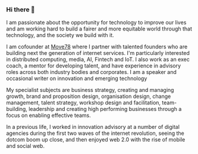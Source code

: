 ### Hi there 👋

I am passionate about the opportunity for technology to improve our lives and am working hard to build a fairer and more equitable world through that technology, and the society we build with it. 

I am cofounder at <a href="http://move78.studio">Move78</a> where I partner with talented founders who are building next the generation of internet services. I'm particularly interested in distributed computing, media, AI, Fintech and IoT. I also work as an exec coach,  a mentor for developing talent, and have experience in advisory roles across both industry bodies and corporates. I am a speaker and occasional writer on innovation and emerging technology

My specialist subjects are business strategy, creating and managing growth, brand and proposition design, organisation design, change management, talent strategy, workshop design and facilitation, team-building, leadership and creating high performing businesses through a focus on enabling effective teams.

In a previous life, I worked in innovation advisory at a number of digital agencies during the first two waves of the internet revolution, seeing the dotcom boom up close, and then enjoyed  web 2.0 with the rise of mobile and social web. 

<!--
**mattyboomboom/mattyboomboom** is a ✨ _special_ ✨ repository because its `README.md` (this file) appears on your GitHub profile.

Here are some ideas to get you started:

- 🔭 I’m currently working on ...
- 🌱 I’m currently learning ...
- 👯 I’m looking to collaborate on ...
- 🤔 I’m looking for help with ...
- 💬 Ask me about ...
- 📫 How to reach me: ...
- 😄 Pronouns: ...
- ⚡ Fun fact: ...
-->
